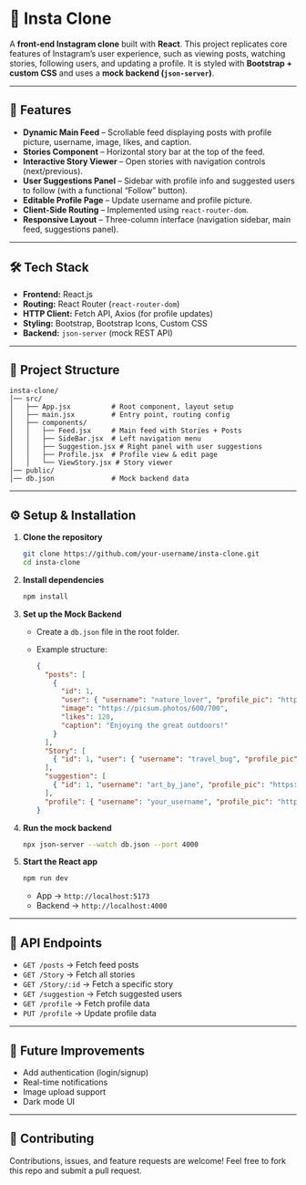 

# 📸 Insta Clone

A **front-end Instagram clone** built with **React**. This project replicates core features of Instagram’s user experience, such as viewing posts, watching stories, following users, and updating a profile. It is styled with **Bootstrap + custom CSS** and uses a **mock backend (`json-server`)**.

---

## 🚀 Features

* **Dynamic Main Feed** – Scrollable feed displaying posts with profile picture, username, image, likes, and caption.
* **Stories Component** – Horizontal story bar at the top of the feed.
* **Interactive Story Viewer** – Open stories with navigation controls (next/previous).
* **User Suggestions Panel** – Sidebar with profile info and suggested users to follow (with a functional “Follow” button).
* **Editable Profile Page** – Update username and profile picture.
* **Client-Side Routing** – Implemented using `react-router-dom`.
* **Responsive Layout** – Three-column interface (navigation sidebar, main feed, suggestions panel).

---

## 🛠️ Tech Stack

* **Frontend:** React.js
* **Routing:** React Router (`react-router-dom`)
* **HTTP Client:** Fetch API, Axios (for profile updates)
* **Styling:** Bootstrap, Bootstrap Icons, Custom CSS
* **Backend:** `json-server` (mock REST API)

---

## 📂 Project Structure

```
insta-clone/
│── src/
│   ├── App.jsx          # Root component, layout setup
│   ├── main.jsx         # Entry point, routing config
│   ├── components/
│   │   ├── Feed.jsx     # Main feed with Stories + Posts
│   │   ├── SideBar.jsx  # Left navigation menu
│   │   ├── Suggestion.jsx # Right panel with user suggestions
│   │   ├── Profile.jsx  # Profile view & edit page
│   │   └── ViewStory.jsx # Story viewer
│── public/
│── db.json              # Mock backend data
```

---

## ⚙️ Setup & Installation

1. **Clone the repository**

   ```bash
   git clone https://github.com/your-username/insta-clone.git
   cd insta-clone
   ```

2. **Install dependencies**

   ```bash
   npm install
   ```

3. **Set up the Mock Backend**

   * Create a `db.json` file in the root folder.
   * Example structure:

     ```json
     {
       "posts": [
         {
           "id": 1,
           "user": { "username": "nature_lover", "profile_pic": "https://i.pravatar.cc/150?img=1" },
           "image": "https://picsum.photos/600/700",
           "likes": 120,
           "caption": "Enjoying the great outdoors!"
         }
       ],
       "Story": [
         { "id": 1, "user": { "username": "travel_bug", "profile_pic": "https://i.pravatar.cc/150?img=2" }, "image": "https://picsum.photos/400/800" }
       ],
       "suggestion": [
         { "id": 1, "username": "art_by_jane", "profile_pic": "https://i.pravatar.cc/150?img=4" }
       ],
       "profile": { "username": "your_username", "profile_pic": "https://i.pravatar.cc/150?img=5" }
     }
     ```

4. **Run the mock backend**

   ```bash
   npx json-server --watch db.json --port 4000
   ```

5. **Start the React app**

   ```bash
   npm run dev
   ```

   * App → `http://localhost:5173`
   * Backend → `http://localhost:4000`

---

## 🔗 API Endpoints

* `GET /posts` → Fetch feed posts
* `GET /Story` → Fetch all stories
* `GET /Story/:id` → Fetch a specific story
* `GET /suggestion` → Fetch suggested users
* `GET /profile` → Fetch profile data
* `PUT /profile` → Update profile data

---

## 📌 Future Improvements

* Add authentication (login/signup)
* Real-time notifications
* Image upload support
* Dark mode UI

---

## 🤝 Contributing

Contributions, issues, and feature requests are welcome!
Feel free to fork this repo and submit a pull request.

